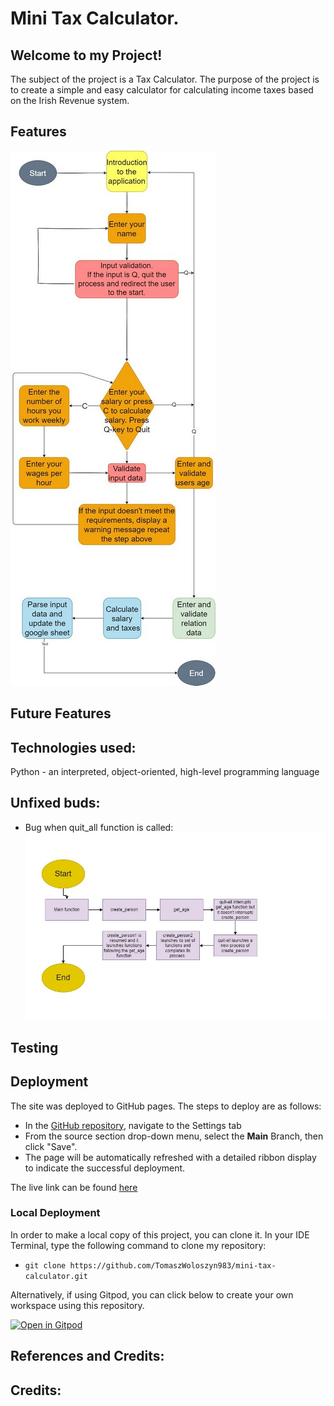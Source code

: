 # Mini Tax Calculator.

## Welcome to my Project! 


The subject of the project is a Tax Calculator. The purpose of the project is to create 
a simple and easy calculator for calculating income taxes based on the Irish Revenue system.


## Features

![Flowchart image](documentation/images/tax_calc_flowchart_mSIze.jpg)
 
## Future Features
  

## Technologies used:
  
Python - an interpreted, object-oriented, high-level programming language

## Unfixed buds:

- Bug when quit_all function is called:
![quit flowchart](documentation/images/Quit_flowchart.jpg)

## Testing
<!-- Every page in this project was validation tested and it is responsive for every type of devices from desktop computers to mobile phone screen.
More details about tesings are available in the separate testing section [here](testing.md) or in the dedicated file testing.md -->




## Deployment

The site was deployed to GitHub pages. The steps to deploy are as follows: 
  - In the [GitHub repository](https://github.com/TomaszWoloszyn983/mini-tax-calculator), navigate to the Settings tab 
  - From the source section drop-down menu, select the **Main** Branch, then click "Save".
  - The page will be automatically refreshed with a detailed ribbon display to indicate the successful deployment.

The live link can be found [here](https://mini-tax-calculator.herokuapp.com/)

### Local Deployment

In order to make a local copy of this project, you can clone it. In your IDE Terminal, type the following command to clone my repository:

- `git clone https://github.com/TomaszWoloszyn983/mini-tax-calculator.git`

Alternatively, if using Gitpod, you can click below to create your own workspace using this repository.

[![Open in Gitpod](https://gitpod.io/button/open-in-gitpod.svg)](https://gitpod.io/#https://github.com/TomaszWoloszyn983/mini-tax-calculator)


## References and Credits:


## Credits:
<!-- I would like to especially thank to Tim Nelson from Code Institute for his great support. -->